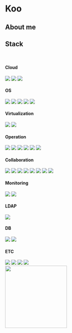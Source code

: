 # Koo


## About me

<div>
  
</div>

## Stack
<br>

#### Cloud

  <img src="https://img.shields.io/badge/Amazon Web Services-232F3E?style=flat-square&logo=AmazonWebServices&logoColor=white"/>
  <img src="https://img.shields.io/badge/Google Cloud-4285F4?style=flat-square&logo=Google Cloud&logoColor=white"/>
  <img src="https://img.shields.io/badge/Tencent%20Cloud-00A1E0?style=flat-square&logo=Tencent%20Cloud&logoColor=white"/>


#### OS

  <img src="https://img.shields.io/badge/Ubuntu-E95420?style=flat-square&logo=Ubuntu&logoColor=white"/>
  <img src="https://img.shields.io/badge/Linux-FCC624?style=flat-square&logo=Linux&logoColor=black"/>
  <img src="https://img.shields.io/badge/Rocky Linux-10B981?style=flat-square&logo=Rocky Linux&logoColor=white"/>    
  <img src="https://img.shields.io/badge/CentOS-262577?style=flat-square&logo=CentOS&logoColor=white"/>
  <img src="https://img.shields.io/badge/Windows-blue?logo=windows&logoColor=white"/>

#### Virtualization

  <img src="https://img.shields.io/badge/VMware-607078?style=flat-square&logo=VMware&logoColor=white"/>
  <img src="https://img.shields.io/badge/Hyper--V-0078D7?style=flat-square&logo=Microsoft&logoColor=white"/>

#### Operation

  <img src="https://img.shields.io/badge/Nginx-009639?style=flat-square&logo=nginx&logoColor=white"/>
  <img src="https://img.shields.io/badge/Apache-D22128?style=flat-square&logo=apache&logoColor=white"/>
  <img src="https://img.shields.io/badge/Redis-DC382D?style=flat-square&logo=redis&logoColor=white"/>
  <img src="https://img.shields.io/badge/Fluentd-0E83C8?style=flat-square&logo=fluentd&logoColor=white"/>
  <img src="https://img.shields.io/badge/ELK-005571?style=flat-square&logo=elastic&logoColor=white"/>
  <img src="https://img.shields.io/badge/Memcached-276DB2?style=flat-square&logo=memcached&logoColor=white">


#### Collaboration

  <img src="https://img.shields.io/badge/Git-F05032?style=flat-square&logo=Git&logoColor=white"/>
  <img src="https://img.shields.io/badge/GitLab-FC6D26?style=flat-square&logo=Gitlab&logoColor=white"/>
  <img src="https://img.shields.io/badge/Notion-000000?style=flat-square&logo=Notion&logoColor=white"/>
  <img src="https://img.shields.io/badge/Jira-0052CC?style=flat-square&logo=Jira&logoColor=white"/>
  <img src="https://img.shields.io/badge/Slack-4A154B?style=flat-square&logo=Slack&logoColor=white"/>  
  <img src="https://img.shields.io/badge/LINE-00C300?style=flat-square&logo=LINE&logoColor=white"/>
  <img src="https://img.shields.io/badge/DingTalk-2196F3?style=flat-square&logo=DingTalk&logoColor=white"/>
  <img src="https://img.shields.io/badge/Visual Studio Code-007ACC?style=flat-square&logo=VisualStudioCode&logoColor=white"/>  

#### Monitoring

  <img src="https://img.shields.io/badge/Zabbix-FF4C00?style=flat-square&logo=Zabbix&logoColor=white"/>
  <img src="https://img.shields.io/badge/Grafana-F46800?style=flat-square&logo=Grafana&logoColor=white"/>

#### LDAP

  <img src="https://img.shields.io/badge/FreeIPA-0082C9?style=flat-square&logo=freeipa&logoColor=white"/>

#### DB

  <img src="https://img.shields.io/badge/MariaDB-003545?style=flat-square&logo=MariaDB&logoColor=white"/>
  <img src="https://img.shields.io/badge/MySQL-4479A1?style=flat-square&logo=MySQL&logoColor=white"/> 

#### ETC

  <img src="https://img.shields.io/badge/Terraform-844FBA?style=flat-square&logo=Terraform&logoColor=white"/>  
  <img src="https://img.shields.io/badge/Puppet-FFAE1A?style=flat-square&logo=Puppet&logoColor=white"/>  
  <img src="https://img.shields.io/badge/Docker-2496ED?style=flat-square&logo=Docker&logoColor=white"/>  
  <img src="https://img.shields.io/badge/Jenkins-3EAAAF?style=flat-square&logo=Jenkins&logoColor=black"/>  



</br>

<img src="https://github-readme-stats-psi-self.vercel.app/api?username=BeomJunKoo&show_icons=true&theme=tokyonight&count_private=true" height="200">
